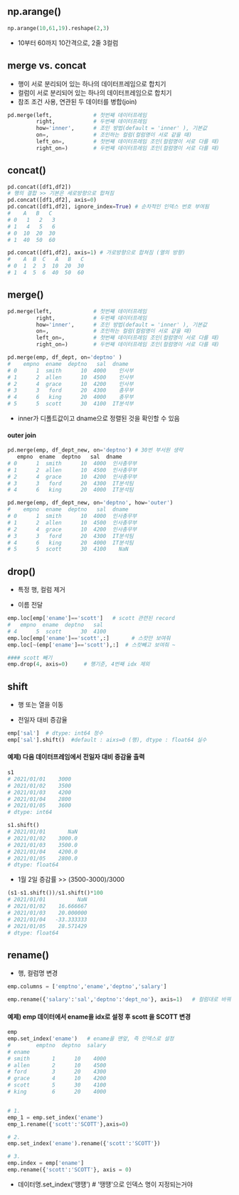 ## np.arange()

```python
np.arange(10,61,19).reshape(2,3)   
```

- 10부터 60까지 10간격으로, 2줄 3컬럼



## merge vs. concat

- 행이 서로 분리되어 있는 하나의 데이터프레임으로 합치기  
- 컬럼이 서로 분리되어 있는 하나의 데이터프레임으로 합치기
- 참조 조건 사용, 연관된 두 데이터를 병합(join)

```python
pd.merge(left,             # 첫번째 데이터프레임
         right,            # 두번째 데이터프레임
         how='inner',      # 조인 방법(default = 'inner' ), 기본값
         on=,              # 조인하는 컬럼(컬럼명이 서로 같을 때) 
         left_on=,         # 첫번째 데이터프레임 조인(컬럼명이 서로 다를 때)
         right_on=)        # 두번째 데이터프레임 조인(컬럼명이 서로 다를 때)
```





## concat()

```python
pd.concat([df1,df2])
# 행의 결합 >> 기본은 세로방향으로 합쳐짐
pd.concat([df1,df2], axis=0)
pd.concat([df1,df2], ignore_index=True) # 순차적인 인덱스 번호 부여됨
#    A   B   C
# 0   1   2   3
# 1   4   5   6
# 0  10  20  30
# 1  40  50  60

pd.concat([df1,df2], axis=1) # 가로방향으로 합쳐짐 (열의 방향)
#    A  B  C   A   B   C
# 0  1  2  3  10  20  30
# 1  4  5  6  40  50  60
```





## merge()

```python
pd.merge(left,             # 첫번째 데이터프레임
         right,            # 두번째 데이터프레임
         how='inner',      # 조인 방법(default = 'inner' ), 기본값
         on=,              # 조인하는 컬럼(컬럼명이 서로 같을 때) 
         left_on=,         # 첫번째 데이터프레임 조인(컬럼명이 서로 다를 때)
         right_on=)        # 두번째 데이터프레임 조인(컬럼명이 서로 다를 때)
```



```python
pd.merge(emp, df_dept, on='deptno' )
#    empno  ename  deptno   sal  dname
# 0      1  smith      10  4000    인사부
# 1      2  allen      10  4500    인사부
# 2      4  grace      10  4200    인사부
# 3      3   ford      20  4300    총무부
# 4      6   king      20  4000    총무부
# 5      5  scott      30  4100  IT분석부
```

- inner가 디폴트값이고 dname으로 정렬된 것을 확인할 수 있음



#### outer join

```python
pd.merge(emp, df_dept_new, on='deptno') # 30번 부서원 생략
   empno  ename  deptno   sal  dname
# 0      1  smith      10  4000  인사총무부
# 1      2  allen      10  4500  인사총무부
# 2      4  grace      10  4200  인사총무부
# 3      3   ford      20  4300  IT분석팀
# 4      6   king      20  4000  IT분석팀

pd.merge(emp, df_dept_new, on='deptno', how='outer')
#    empno  ename  deptno   sal  dname
# 0      1  smith      10  4000  인사총무부
# 1      2  allen      10  4500  인사총무부
# 2      4  grace      10  4200  인사총무부
# 3      3   ford      20  4300  IT분석팀
# 4      6   king      20  4000  IT분석팀
# 5      5  scott      30  4100    NaN
```



## drop()

- 특정 행, 컬럼 제거

- 이름 전달



```python
emp.loc[emp['ename']=='scott']   # scott 관련된 record
#   empno  ename  deptno   sal
# 4      5  scott      30  4100
emp.loc[emp['ename']=='scott',:]       # 스캇만 보여줘
emp.loc[~(emp['ename']=='scott'),:]  # 스캇빼고 보여줘 ~

#### scott 빼기
emp.drop(4, axis=0)     # 행기준, 4번째 idx 제외
```



## shift

- 행 또는 열을 이동

- 전일자 대비 증감율

```python
emp['sal']  # dtype: int64 정수
emp['sal'].shift()  #default : aixs=0 (행), dtype : float64 실수
```



#### 예제) 다음 데이터프레임에서 전일자 대비 증감율 출력

```python
s1
# 2021/01/01    3000
# 2021/01/02    3500
# 2021/01/03    4200
# 2021/01/04    2800
# 2021/01/05    3600
# dtype: int64

s1.shift()
# 2021/01/01       NaN
# 2021/01/02    3000.0
# 2021/01/03    3500.0
# 2021/01/04    4200.0
# 2021/01/05    2800.0
# dtype: float64
```

- 1월 2일 증감률 >> (3500-3000)/3000

```python
(s1-s1.shift())/s1.shift()*100
# 2021/01/01          NaN
# 2021/01/02    16.666667
# 2021/01/03    20.000000
# 2021/01/04   -33.333333
# 2021/01/05    28.571429
# dtype: float64
```



## rename()

- 행, 컬럼명 변경 

```python
emp.columns = ['emptno','ename','deptno','salary']

emp.rename({'salary':'sal','deptno':'dept_no'}, axis=1)   # 컬럼대로 바꿔줌 
```



#### 예제) emp 데이터에서 ename을 idx로 설정 후 scott 을 SCOTT 변경

```python
emp
emp.set_index('ename')   # ename을 맨앞, 즉 인덱스로 설정
#        emptno  deptno  salary
# ename                        
# smith       1      10    4000
# allen       2      10    4500
# ford        3      20    4300
# grace       4      10    4200
# scott       5      30    4100
# king        6      20    4000


# 1.
emp_1 = emp.set_index('ename')
emp_1.rename({'scott':'SCOTT'},axis=0)

# 2.
emp.set_index('ename').rename({'scott':'SCOTT'})

# 3.
emp.index = emp['ename']
emp.rename({'scott':'SCOTT'}, axis = 0)
```



- 데이터명.set_index('떙떙')    # '땡떙'으로 인덱스 명이 지정되는거야
